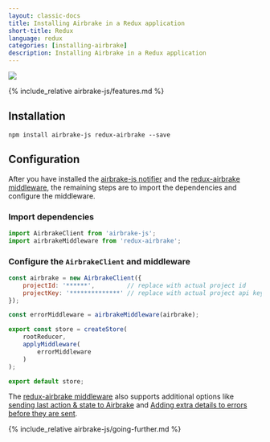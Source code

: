 ```yaml
---
layout: classic-docs
title: Installing Airbrake in a Redux application
short-title: Redux
language: redux
categories: [installing-airbrake]
description: Installing Airbrake in a Redux application
---
```


![](https://s3.amazonaws.com/document-resources/jsbrakeman.png)

{% include_relative airbrake-js/features.md %}

## Installation

```
npm install airbrake-js redux-airbrake --save
```

## Configuration

After you have installed the [airbrake-js notifier](https://github.com/airbrake/airbrake-js)
and the [redux-airbrake middleware](https://github.com/alexcastillo/redux-airbrake),
the remaining steps are to import the dependencies and configure the middleware.

### Import dependencies

```js
import AirbrakeClient from 'airbrake-js';
import airbrakeMiddleware from 'redux-airbrake';
```

### Configure the `AirbrakeClient` and middleware

```js
const airbrake = new AirbrakeClient({
    projectId: '******',         // replace with actual project id
    projectKey: '**************' // replace with actual project api key
});

const errorMiddleware = airbrakeMiddleware(airbrake);

export const store = createStore(
    rootReducer,
    applyMiddleware(
        errorMiddleware
    )
);

export default store;
```

The [redux-airbrake middleware](https://github.com/alexcastillo/redux-airbrake)
also supports additional options like
[sending last action & state to Airbrake](https://github.com/alexcastillo/redux-airbrake#sending-last-action-and-store-state-to-airbrake)
and
[Adding extra details to errors before they are sent](https://github.com/alexcastillo/redux-airbrake#adding-notice-annotations-optional).

{% include_relative airbrake-js/going-further.md %}

